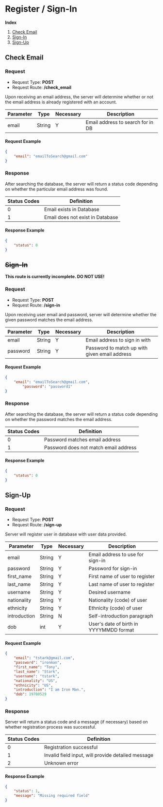 # Register / Sign-In
**Index**
1. [Check Email](#check-email)
2. [Sign-In](#sign-in)
3. [Sign-Up](#sign-up)

## Check Email
### Request
* Request Type: **POST**
* Request Route: **/check_email**

Upon receiving an email address, the server will determine whether or not the email address is already registered with an account.

| Parameter | Type | Necessary | Description |
| --- | --- | --- | --- |
| email | String | Y | Email address to search for in DB |

#### Request Example
```JSON
{
	"email": "emailToSearch@gmail.com"
}
```

### Response

After searching the database, the server will return a status code depending on whether the particular email address was found.

| Status Codes | Definition |
| --- | --- |
| 0 | Email exists in Database |
| 1 | Email does not exist in Database |

#### Response Example
```JSON
{
	"status": 0
}
```

## ~~Sign-In~~
**This route is currently incomplete. DO NOT USE!**

### Request
* Request Type: **POST**
* Request Route: **/sign-in**

Upon receiving user email and password, server will determine whether the given password matches the email address.

| Parameter | Type | Necessary | Description |
| --- | --- | --- | --- |
| email | String | Y | Email address to sign in with |
| password | String | Y | Password to match up with given email address |

#### Request Example
```JSON
{
	"email": "emailToSearch@gmail.com",
        "password": "password1"
}
```

### Response

After searching the database, the server will return a status code depending on whether the password matches the email address.

| Status Codes | Definition |
| --- | --- |
| 0 | Password matches email address |
| 1 | Password does not match email address |

#### Response Example
```JSON
{
	"status": 0
}
```

## Sign-Up
### Request
* Request Type: **POST**
* Request Route: **/sign-up**

Server will register user in database with user data provided.

| Parameter | Type | Necessary | Description |
| --- | --- | --- | --- |
| email | String | Y | Email address to use for sign-in |
| password | String | Y | Password for sign-in |
| first_name | String | Y | First name of user to register |
| last_name | String | Y | Last name of user to register |
| username | String | Y | Desired username |
| nationality | String | Y | Nationality (code) of user |
| ethnicity | String | Y | Ethnicity (code) of user |
| introduction | String | N | Self-introduction paragraph |
| dob | int | Y | User's date of birth in YYYYMMDD format |

#### Request Example
```JSON
{
	"email": "tstark@gmail.com",
	"password": "ironman",
	"first_name": "Tony",
	"last_name": "Stark",
	"username": "tstark",
	"nationality": "US",
	"ethnicity": "US",
	"introduction": "I am Iron Man.",
	"dob": 19700529
}
```

### Response

Server will return a status code and a message (if necessary) based on whether registration process was successful.

| Status Codes | Definition |
| --- | --- |
| 0 | Registration successful |
| 1 | Invalid field input, will provide detailed message |
| 2 | Unknown error |

#### Response Example
```JSON
{
	"status": 1,
	"message": "Missing required field"
}
